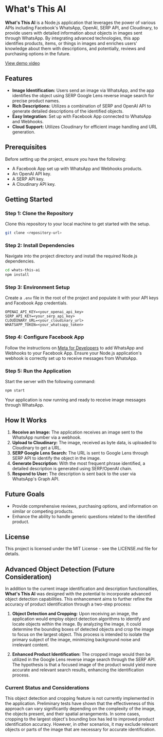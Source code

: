 # What's This AI

**What's This AI** is a Node.js application that leverages the power of various APIs including Facebook's WhatsApp, OpenAI, SERP API, and Cloudinary, to provide users with detailed information about objects in images sent through WhatsApp. By integrating advanced technologies, this app identifies products, items, or things in images and enriches users' knowledge about them with descriptions, and potentially, reviews and purchasing options in the future.

[View demo video](https://youtu.be/YuBmIOKicqA)

## Features

- **Image Identification:** Users send an image via WhatsApp, and the app identifies the object using SERP Google Lens reverse image search for precise product names.
- **Rich Descriptions:** Utilizes a combination of SERP and OpenAI API to generate detailed descriptions of the identified objects.
- **Easy Integration:** Set up with Facebook App connected to WhatsApp and Webhooks.
- **Cloud Support:** Utilizes Cloudinary for efficient image handling and URL generation.

## Prerequisites

Before setting up the project, ensure you have the following:

- A Facebook App set up with WhatsApp and Webhooks products.
- An OpenAI API key.
- A SERP API key.
- A Cloudinary API key.

## Getting Started

### Step 1: Clone the Repository

Clone this repository to your local machine to get started with the setup.

```bash
git clone <repository-url>
```

### Step 2: Install Dependencies

Navigate into the project directory and install the required Node.js dependencies.

```bash
cd whats-this-ai
npm install
```

### Step 3: Environment Setup

Create a `.env` file in the root of the project and populate it with your API keys and Facebook App credentials.

```
OPENAI_API_KEY=<your_openai_api_key>
SERP_API_KEY=<your_serp_api_key>
CLOUDINARY_URL=<your_cloudinary_url>
WHATSAPP_TOKEN=<your_whatsapp_token>
```

### Step 4: Configure Facebook App

Follow the instructions on [Meta for Developers](https://developers.facebook.com/) to add WhatsApp and Webhooks to your Facebook App. Ensure your Node.js application's webhook is correctly set up to receive messages from WhatsApp.

### Step 5: Run the Application

Start the server with the following command:

```bash
npm start
```

Your application is now running and ready to receive image messages through WhatsApp.

## How It Works

1. **Receive an Image:** The application receives an image sent to the WhatsApp number via a webhook.
2. **Upload to Cloudinary:** The image, received as byte data, is uploaded to Cloudinary to get a URL.
3. **SERP Google Lens Search:** The URL is sent to Google Lens through SERP API to identify the object in the image.
4. **Generate Description:** With the most frequent phrase identified, a detailed description is generated using SERP/OpenAI chain.
5. **Respond to User:** The description is sent back to the user via WhatsApp's Graph API.

## Future Goals

- Provide comprehensive reviews, purchasing options, and information on similar or competing products.
- Enhance the ability to handle generic questions related to the identified product.

## License

This project is licensed under the MIT License - see the LICENSE.md file for details.

## Advanced Object Detection (Future Consideration)

In addition to the current image identification and description functionalities, **What's This AI** was designed with the potential to incorporate advanced object detection capabilities. This enhancement aims to further refine the accuracy of product identification through a two-step process:

1. **Object Detection and Cropping:** Upon receiving an image, the application would employ object detection algorithms to identify and locate objects within the image. By analyzing the image, it could determine the bounding boxes of detected objects and crop the image to focus on the largest object. This process is intended to isolate the primary subject of the image, minimizing background noise and irrelevant content.

2. **Enhanced Product Identification:** The cropped image would then be utilized in the Google Lens reverse image search through the SERP API. The hypothesis is that a focused image of the product would yield more accurate and relevant search results, enhancing the identification process.

### Current Status and Considerations

This object detection and cropping feature is not currently implemented in the application. Preliminary tests have shown that the effectiveness of this approach can vary significantly depending on the complexity of the image, the objects present, and their spatial arrangements. In some cases, cropping to the largest object's bounding box has led to improved product identification accuracy. However, in other scenarios, it may exclude relevant objects or parts of the image that are necessary for accurate identification.
